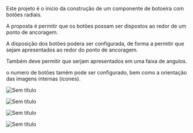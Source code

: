 Este projeto é o inicio da construção de um componente de botoeira com botões radiais.

A proposta é permitir que os botões possam ser dispostos ao redor de um ponto de ancoragem.

A disposição dos botões podera ser configurada, de forma a permitir que sejam apresentados ao redor do ponto de ancoragem.

Também deve permitir que serjam apresentados em uma faixa de angulos.

o numero de botões tamém pode ser configurado, bem como a orientação das imagens internas (icones).


![Sem título](https://github.com/wagnerlouzada/RadialButtons/assets/2131389/08e146bc-6d77-4370-b246-c2fc8fb90c43) 

![Sem título](https://github.com/wagnerlouzada/RadialButtons/assets/2131389/383fc70b-f04c-47f8-8cd0-ce7df4316371)

![Sem título](https://github.com/wagnerlouzada/RadialButtons/assets/2131389/5a967b98-ffbe-4da9-907a-745ae90e023f) 

![Sem título](https://github.com/wagnerlouzada/RadialButtons/assets/2131389/07f4fa6e-7c1a-4658-8bd2-0c94c7255926)
